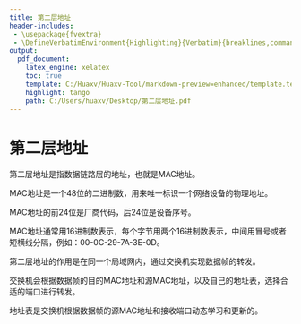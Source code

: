 ```yaml
---
title: 第二层地址
header-includes:
 - \usepackage{fvextra}
 - \DefineVerbatimEnvironment{Highlighting}{Verbatim}{breaklines,commandchars=\\\{\}}
output:
  pdf_document:
    latex_engine: xelatex
    toc: true
    template: C:/Huaxv/Huaxv-Tool/markdown-preview=enhanced/template.tex
    highlight: tango
    path: C:/Users/huaxv/Desktop/第二层地址.pdf
---
```


# 第二层地址

第二层地址是指数据链路层的地址，也就是MAC地址。

MAC地址是一个48位的二进制数，用来唯一标识一个网络设备的物理地址。

MAC地址的前24位是厂商代码，后24位是设备序号。

MAC地址通常用16进制数表示，每个字节用两个16进制数表示，中间用冒号或者短横线分隔，例如：00-0C-29-7A-3E-0D。

第二层地址的作用是在同一个局域网内，通过交换机实现数据帧的转发。

交换机会根据数据帧的目的MAC地址和源MAC地址，以及自己的地址表，选择合适的端口进行转发。

地址表是交换机根据数据帧的源MAC地址和接收端口动态学习和更新的。
